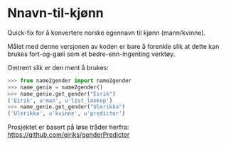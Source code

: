 # Nnavn-til-kjønn
Quick-fix for å konvertere norske egennavn til kjønn (mann/kvinne).


Målet med denne versjonen av koden er bare å forenkle slik at dette kan brukes fort-og-gæli som et bedre-enn-ingenting verktøy.

Omtrent slik er den ment å brukes:

```python
>>> from name2gender import name2gender
>>> name_genie = name2gender()
>>> name_genie.get_gender("Eirik")
('Eirik', u'man', u'list_lookup')
>>> name_genie.get_gender("Ulerikka")
('Ulerikka', u'kvinne', u'predictor')
```


Prosjektet er basert på løse tråder herfra: https://github.com/eiriks/genderPredictor
